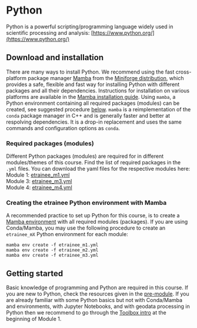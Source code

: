 # Python

Python is a powerful scripting/programming language widely used in scientific processing and analysis: [https://www.python.org/](https://www.python.org/)

## Download and installation

There are many ways to install Python. We recommend using the fast cross-platform package manager [Mamba](https://github.com/mamba-org/mamba) from the [Miniforge distribution](https://github.com/conda-forge/miniforge), which provides a safe, flexible and fast way for installing Python with different packages and all their dependencies. Instructions for installation on various platforms are available in the [Mamba installation guide](https://mamba.readthedocs.io/en/latest/installation/mamba-installation.html).
Using `mamba`, a Python environment containing all required packages (modules) can be created, see suggested procedure [below](#creating-the-etrainee-python-environment-with-mamba). 
`mamba` is a reimplementation of the `conda` package manager in C++ and is generally faster and better at respolving dependencies. It is a drop-in replacement and uses the same commands and configuration options as `conda`.

### Required packages (modules)
Different Python packages (modules) are required for in different modules/themes of this course. Find the list of required packages in the `.yml` files. You can download the yaml files for the respective modules here:  
Module 1: <a href=../assets/python_envs/etrainee_m1.yml download>etrainee_m1.yml</a>    
Module 3: <a href=../assets/python_envs/etrainee_m3.yml download>etrainee_m3.yml</a>    
Module 4: <a href=../assets/python_envs/etrainee_m4.yml download>etrainee_m4.yml</a>    

### Creating the etrainee Python environment with Mamba
A recommended practice to set up Python for this course, is to create a [Mamba environment](https://docs.conda.io/projects/conda/en/4.6.0/_downloads/52a95608c49671267e40c689e0bc00ca/conda-cheatsheet.pdf) with all required modules (packages). If you are using Conda/Mamba, you may use the following procedure to create an `etrainee_mX` Python environment for each module:

```
mamba env create -f etrainee_m1.yml
mamba env create -f etrainee_m2.yml
mamba env create -f etrainee_m3.yml
```


## Getting started

Basic knowledge of programming and Python are required in this course. If you are new to Python, check the resources given in the [pre-module](../module0/module0.md#programming-in-python). If you are already familiar with some Python basics but not with Conda/Mamba and environments, with Jupyter Notebooks, and with geodata processing in Python then we recommend to go through the [Toolbox intro](../module1/toolbox_intro/ETRAINEE_intro_overview.md) at the beginning of Module 1.
